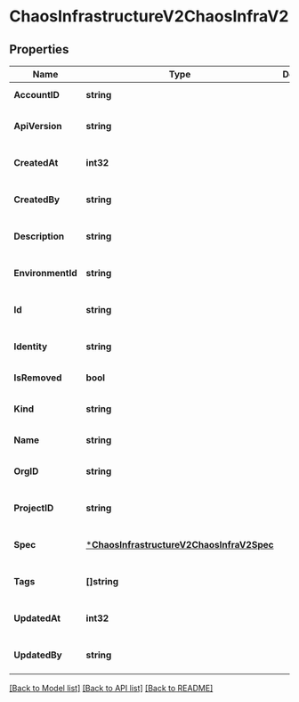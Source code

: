 # ChaosInfrastructureV2ChaosInfraV2

## Properties
Name | Type | Description | Notes
------------ | ------------- | ------------- | -------------
**AccountID** | **string** |  | [default to null]
**ApiVersion** | **string** |  | [optional] [default to null]
**CreatedAt** | **int32** |  | [optional] [default to null]
**CreatedBy** | **string** |  | [optional] [default to null]
**Description** | **string** |  | [optional] [default to null]
**EnvironmentId** | **string** |  | [optional] [default to null]
**Id** | **string** |  | [optional] [default to null]
**Identity** | **string** |  | [optional] [default to null]
**IsRemoved** | **bool** |  | [default to null]
**Kind** | **string** |  | [optional] [default to null]
**Name** | **string** |  | [default to null]
**OrgID** | **string** |  | [optional] [default to null]
**ProjectID** | **string** |  | [optional] [default to null]
**Spec** | [***ChaosInfrastructureV2ChaosInfraV2Spec**](chaos_infrastructure_v2.ChaosInfraV2Spec.md) |  | [optional] [default to null]
**Tags** | **[]string** |  | [optional] [default to null]
**UpdatedAt** | **int32** |  | [optional] [default to null]
**UpdatedBy** | **string** |  | [optional] [default to null]

[[Back to Model list]](../README.md#documentation-for-models) [[Back to API list]](../README.md#documentation-for-api-endpoints) [[Back to README]](../README.md)

